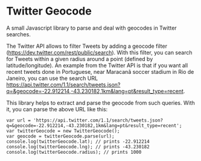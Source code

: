 # Twitter Geocode

A small Javascript library to parse and deal with geocodes in Twitter searches.

The Twitter API allows to filter Tweets by adding a geocode filter (https://dev.twitter.com/rest/public/search). With this filter, you can search for Tweets within a given radius around a point (defined by latitude/longitude). An example from the Twitter API is that if you want all recent tweets done in Portuguese, near Maracanã soccer stadium in Rio de Janeiro, you can use the search URL https://api.twitter.com/1.1/search/tweets.json?q=&geocode=-22.912214,-43.230182,1km&lang=pt&result_type=recent.

This library helps to extract and parse the geocode from such queries. With it, you can parse the above URL like this:

	var url = 'https://api.twitter.com/1.1/search/tweets.json?q=&geocode=-22.912214,-43.230182,1km&lang=pt&result_type=recent';
	var twitterGeocode = new TwitterGeocode();
	var geocode = twitterGeocode.parse(url);
	console.log(twitterGeocode.lat); // prints -22.912214
	console.log(twitterGeocode.lng); // prints -43.230182
	console.log(twitterGeocode.radius); // prints 1000

